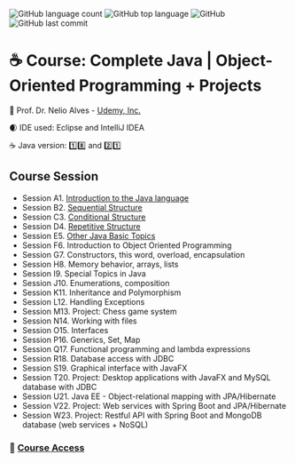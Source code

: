 ![GitHub language count](https://img.shields.io/github/languages/count/souzafcharles/Complete-Java-Object-Oriented-Programming-and-Projects)
![GitHub top language](https://img.shields.io/github/languages/top/souzafcharles/Complete-Java-Object-Oriented-Programming-and-Projects)
![GitHub](https://img.shields.io/github/license/souzafcharles/Complete-Java-Object-Oriented-Programming-and-Projects)
![GitHub last commit](https://img.shields.io/github/last-commit/souzafcharles/Complete-Java-Object-Oriented-Programming-and-Projects)


# :coffee: Course: Complete Java | Object-Oriented Programming + Projects

:triangular_flag_on_post: Prof. Dr. Nelio Alves - [Udemy, Inc.](https://www.udemy.com/)

:waxing_crescent_moon: IDE used: Eclipse and IntelliJ IDEA

:coffee: Java version: :one::eight: and :two::one:


## Course Session

- Session A1. [Introduction to the Java language](https://github.com/souzafcharles/Complete-Java-Object-Oriented-Programming-and-Projects/tree/master/Session_A1_Introduction_to_the_Java_Language)
- Session B2. [Sequential Structure](https://github.com/souzafcharles/Complete-Java-Object-Oriented-Programming-and-Projects/tree/master/Session_B2_Sequential_Structure)
- Session C3. [Conditional Structure](https://github.com/souzafcharles/Complete-Java-Object-Oriented-Programming-and-Projects/tree/master/Session_C3_Conditional_Structure)
- Session D4. [Repetitive Structure](https://github.com/souzafcharles/Complete-Java-Object-Oriented-Programming-and-Projects/tree/master/Session_D4_Repetitive_Structure)
- Session E5. [Other Java Basic Topics](https://github.com/souzafcharles/Complete-Java-Object-Oriented-Programming-and-Projects/tree/master/Session_E5_Other_Java_Basic_Topics)
- Session F6. Introduction to Object Oriented Programming
- Session G7. Constructors, this word, overload, encapsulation
- Session H8. Memory behavior, arrays, lists
- Session I9. Special Topics in Java
- Session J10. Enumerations, composition
- Session K11. Inheritance and Polymorphism
- Session L12. Handling Exceptions
- Session M13. Project: Chess game system
- Session N14. Working with files
- Session O15. Interfaces
- Session P16. Generics, Set, Map
- Session Q17. Functional programming and lambda expressions
- Session R18. Database access with JDBC
- Session S19. Graphical interface with JavaFX
- Session T20. Project: Desktop applications with JavaFX and MySQL database with JDBC
- Session U21. Java EE - Object-relational mapping with JPA/Hibernate
- Session V22. Project: Web services with Spring Boot and JPA/Hibernate
- Session W23. Project: Restful API with Spring Boot and MongoDB database (web services + NoSQL)

### :link: [Course Access](https://www.udemy.com/course/java-curso-completo/)

